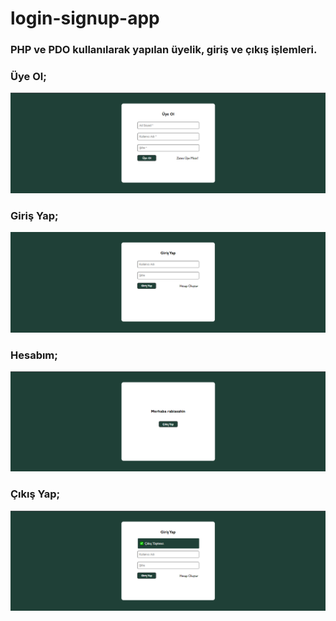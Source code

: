 # login-signup-app

### PHP ve PDO kullanılarak yapılan üyelik, giriş ve çıkış işlemleri. </br>

### Üye Ol; 
<img src="https://github.com/RabiaSahinn/login-signup-app/blob/main/uyeol.png">

### Giriş Yap;
<img src= "https://github.com/RabiaSahinn/login-signup-app/blob/main/girisyap.png"> 

### Hesabım;
<img src="https://github.com/RabiaSahinn/login-signup-app/blob/main/hesabim.png">

### Çıkış Yap;
<img src="https://github.com/RabiaSahinn/login-signup-app/blob/main/cikisyap.png">
